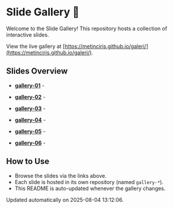 
# Slide Gallery 🎨

Welcome to the Slide Gallery! This repository hosts a collection of interactive slides. 

View the live gallery at [https://metinciris.github.io/galeri/](https://metinciris.github.io/galeri/).

## Slides Overview

- [**gallery-01**](https://metinciris.github.io/gallery-01/) -   
  

- [**gallery-02**](https://metinciris.github.io/gallery-02/) -   
  

- [**gallery-03**](https://metinciris.github.io/gallery-03/) -   
  

- [**gallery-04**](https://metinciris.github.io/gallery-04/) -   
  

- [**gallery-05**](https://metinciris.github.io/gallery-05/) -   
  

- [**gallery-06**](https://metinciris.github.io/gallery-06/) -   
  



## How to Use
- Browse the slides via the links above.
- Each slide is hosted in its own repository (named `gallery-*`).
- This README is auto-updated whenever the gallery changes.

Updated automatically on 2025-08-04 13:12:06.
    